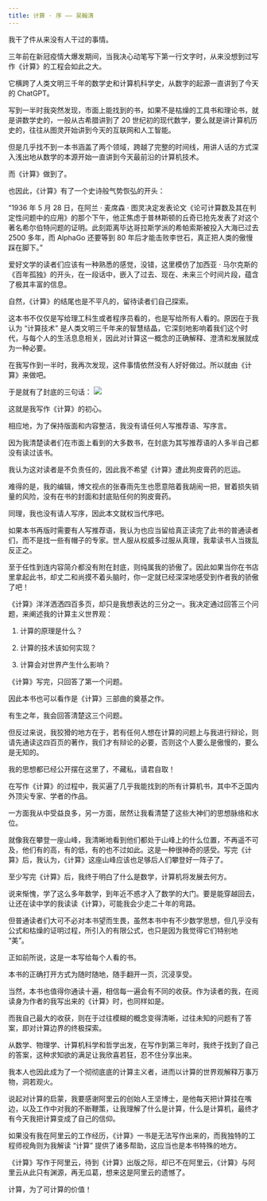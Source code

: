 ```yaml
---
title: 计算 · 序 —— 吴翰清
---
```


我干了件从来没有人干过的事情。

三年前在新冠疫情大爆发期间，当我决心动笔写下第一行文字时，从来没想到过写作《计算》的工程会如此之大。

它横跨了人类文明三千年的数学史和计算机科学史，从数字的起源一直讲到了今天的 ChatGPT。

写到一半时我突然发现，市面上能找到的书，如果不是枯燥的工具书和理论书，就是讲数学史的，一般从古希腊讲到了 20 世纪初的现代数学，要么就是讲计算机历史的，往往从图灵开始讲到今天的互联网和人工智能。

但是几乎找不到一本书涵盖了两个领域，跨越了完整的时间线，用讲人话的方式深入浅出地从数学的本源开始一直讲到今天最前沿的计算机技术。

而《计算》做到了。

也因此，《计算》有了一个史诗般气势恢弘的开头：

“1936 年 5 月 28 日，在阿兰 · 麦席森 · 图灵决定发表论文《论可计算数及其在判定性问题中的应用》的那个下午，他正焦虑于普林斯顿的丘奇已抢先发表了对这个著名希尔伯特问题的证明。此刻距离毕达哥拉斯学派的希帕索斯被投入大海已过去 2500 多年，而 AlphaGo 还要等到 80 年后才能击败李世石，真正把人类的傲慢踩在脚下。”

爱好文学的读者们应该有一种熟悉的感觉，没错，这里模仿了加西亚 · 马尔克斯的《百年孤独》的开头，在一段话中，嵌入了过去、现在、未来三个时间片段，蕴含了极其丰富的信息。

自然，《计算》的结尾也是不平凡的，留待读者们自己探索。

这本书不仅仅是写给理工科生或者程序员看的，也是写给所有人看的。原因在于我认为 “计算技术” 是人类文明三千年来的智慧结晶，它深刻地影响着我们这个时代，与每个人的生活息息相关，因此对计算这一概念的正确解释、澄清和发展就成为一种必要。

在我写作到一半时，我再次发现，这件事情依然没有人好好做过。所以就由《计算》来做吧。

于是就有了封底的三句话：
![](https://cdn.jsdelivr.net/gh/jiechen257/gallery@main/img/202312111010305.png)


这就是我写作《计算》的初心。

相应地，为了保持版面和内容整洁，我没有请任何人写推荐语、写序言。

因为我清楚读者们在市面上看到的大多数书，在封底为其写推荐语的人多半自己都没有读过该书。

我认为这对读者是不负责任的，因此我不希望《计算》遭此狗皮膏药的厄运。

难得的是，我的编辑，博文视点的张春雨先生也愿意陪着我胡闹一把，冒着损失销量的风险，没有在书的封面和封底贴任何的狗皮膏药。

同理，我也没有请人写序，因此本文就权当代序吧。

如果本书再版时需要有人写推荐语，我认为也应当留给真正读完了此书的普通读者们，而不是找一些有帽子的专家。世人服从权威多过服从真理，我辈读书人当拨乱反正之。

至于任性到连内容简介都没有附在封底，则纯属我的骄傲了。因此如果当你在书店里拿起此书，却丈二和尚摸不着头脑时，你一定就已经深深地感受到作者我的骄傲了吧！

《计算》洋洋洒洒四百多页，却只是我想表达的三分之一。我决定通过回答三个问题，来阐述我的计算主义世界观：

1. 计算的原理是什么？

2. 计算的技术该如何实现？

3. 计算会对世界产生什么影响？

《计算》写完，只回答了第一个问题。

因此本书也可以看作是《计算》三部曲的奠基之作。

有生之年，我会回答清楚这三个问题。

但反过来说，我狡猾的地方在于，若有任何人想在计算的问题上与我进行辩论，则请先通读这四百页的著作，我们才有辩论的必要，否则这个人要么是傲慢的，要么是无知的。

我的思想都已经公开摆在这里了，不藏私，请君自取！

在写作《计算》的过程中，我买遍了几乎我能找到的所有计算机书，其中不乏国内外顶尖专家、学者的作品。

一方面我从中受益良多，另一方面，居然让我看清楚了这些大神们的思想脉络和水位。

就像我在攀登一座山峰，我清晰地看到他们都处于山峰上的什么位置，不再遥不可及，他们有的高，有的低，有的也不过如此。这是一种很神奇的感受。写完《计算》后，我认为，《计算》这座山峰应该也足够后人们攀登好一阵子了。

至少写完《计算》后，我终于明白了什么是数学，计算机将发展去何方。

说来惭愧，学了这么多年数学，到年近不惑才入了数学的大门。要是能穿越回去，让还在读中学的我读读《计算》，可能我会少走二十年的弯路。

但普通读者们大可不必对本书望而生畏，虽然本书中有不少数学思想，但几乎没有公式和枯燥的证明过程，所引入的有限公式，也只是因为我觉得它们特别地 “美”。

正如前所说，这是一本写给每个人看的书。

本书的正确打开方式为随时随地，随手翻开一页，沉浸享受。

当然，本书也值得你通读十遍，相信每一遍会有不同的收获。作为读者的我，在阅读身为作者的我写出来的《计算》时，也同样如是。

而我自己最大的收获，则在于过往模糊的概念变得清晰，过往未知的问题有了答案，即对计算边界的终极探索。

从数学、物理学、计算机科学和哲学出发，在写作到第三年时，我终于找到了自己的答案，这种求知欲的满足让我欣喜若狂，忍不住分享出来。

我本人也因此成为了一个彻彻底底的计算主义者，进而以计算的世界观解释万事万物，洞若观火。

说起对计算的启蒙，我要感谢阿里云的创始人王坚博士，是他每天把计算挂在嘴边，以及工作中对我的不断鞭策，让我理解了什么是计算，什么是计算机，最终才有今天我把计算变成了自己的信仰。

如果没有我在阿里云的工作经历，《计算》一书是无法写作出来的，而我独特的工程师视角则为我解读 “计算” 提供了诸多帮助，这应当也是本书特殊的地方。

《计算》写作于阿里云，待到《计算》出版之际，却已不在阿里云，《计算》与阿里云从此只有渊源，再无瓜葛，想来这是阿里云的遗憾了。

计算，为了可计算的价值！